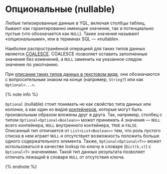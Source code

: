 # Опциональные (nullable)

Любые типизированные данные в YQL, включая столбцы таблиц, бывают как гарантированно имеющие значение, так и потенциально пустые (что обозначается как `NULL`). Такие значения называют «опциональными», или в терминах SQL — «nullable».

Наиболее распространённой операцией для таких типов данных является [COALESCE](../builtins/basic.md#coalesce). COALESCE позволяет оставить заполненные значения без изменений, а `NULL` заменить на указанное следом значение по умолчанию.

При [описании таких типов данных в текстовом виде](../misc/type_string.md), они обозначаются с вопросительным знаком на конце (например, `String?`) или как `Optional<...>`.

{% note info %}

`Optional` (nullable) стоит понимать не как свойство типа данных или колонки, а как один из видов [контейнеров](containers.md), которые могут быть произвольным образом вложены друг в друга. Так, например, столбец с типом `Optional<Optional<Boolean>>` может принимать 4 значения — `NULL` всего контейнера, `NULL` внутренного контейнера, `TRUE` и `FALSE`. Описанный тип отличается от `List<List<Boolean>>` тем, что роль пустого списка в нем играет `NULL` и отсутствует возможность положить больше одного содержательного элемента. Также, `Optional<Optional<T>>` может использоваться в качестве lookup по ключу в словаре (`Dict(k,v)`) c `Optional<T>` значениями. Такой тип данных результата позволяет отличать лежащий в словаре `NULL` от отсутствия ключа.

{% endnote %}
